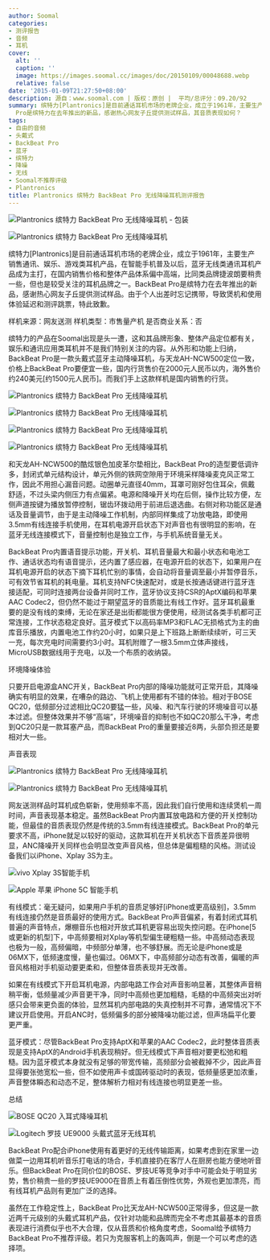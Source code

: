 ```yaml
---
author: Soomal
categories:
- 测评报告
- 音频
- 耳机
cover:
  alt: ''
  caption: ''
  image: https://images.soomal.cc/images/doc/20150109/00048688.webp
  relative: false
date: '2015-01-09T21:27:50+08:00'
description: 源自：www.soomal.com | 版权：原创 |  平均/总评分：09.20/92
summary: 缤特力[Plantronics]是目前通话耳机市场的老牌企业，成立于1961年，主要生产销售通讯、娱乐、游戏类耳机产品，在智能手机普及以后，蓝牙无线类通讯耳机产品成为主打，BackBeat
  Pro是缤特力在去年推出的新品，感谢热心网友子丘提供测试样品，其音质表现如何？
tags:
- 自由的音频
- 头戴式
- BackBeat Pro
- 蓝牙
- 缤特力
- 降噪
- 无线
- Soomal不推荐评级
- Plantronics
title: Plantronics 缤特力 BackBeat Pro 无线降噪耳机测评报告
---
```


![Plantronics 缤特力 BackBeat Pro 无线降噪耳机 - 包装](https://images.soomal.cc/images/doc/20141213/00047978_01.webp)



![Plantronics 缤特力 BackBeat Pro 无线降噪耳机](https://images.soomal.cc/images/doc/20141213/00047993_01.webp)



缤特力[Plantronics]是目前通话耳机市场的老牌企业，成立于1961年，主要生产销售通讯、娱乐、游戏类耳机产品，在智能手机普及以后，蓝牙无线类通讯耳机产品成为主打，在国内销售价格和整体产品体系偏中高端，比同类品牌捷波朗要稍贵一些，但也是较受关注的耳机品牌之一。BackBeat Pro是缤特力在去年推出的新品，感谢热心网友子丘提供测试样品。由于个人出差时忘记携带，导致煲机和使用体验延迟和测评跳票，特此致歉。



样机来源：网友送测
样机类型：市售量产机
是否商业关系：否



缤特力的产品在Soomal出现是头一遭，这和其品牌形象、整体产品定位都有关，娱乐和通讯应用类耳机并不是我们特别关注的内容。从外形和功能上归纳，BackBeat Pro是一款头戴式蓝牙主动降噪耳机，与天龙AH-NCW500定位一致，价格上BackBeat Pro要便宜一些，国内行货售价在2000元人民币以内，海外售价约240美元[约1500元人民币]。而我们手上这款样机是国内销售的行货。



![Plantronics 缤特力 BackBeat Pro 无线降噪耳机](https://images.soomal.cc/images/doc/20141213/00047981_01.webp)



![Plantronics 缤特力 BackBeat Pro 无线降噪耳机](https://images.soomal.cc/images/doc/20141213/00047982_01.webp)



![Plantronics 缤特力 BackBeat Pro 无线降噪耳机](https://images.soomal.cc/images/doc/20141213/00047984_01.webp)



![Plantronics 缤特力 BackBeat Pro 无线降噪耳机](https://images.soomal.cc/images/doc/20141213/00047986_01.webp)



和天龙AH-NCW500的酷炫银色加皮革尔垫相比，BackBeat Pro的造型要低调许多，封闭式单元结构设计，单元外侧的铁网空隙用于环境采样降噪麦克风正常工作，因此不用担心漏音问题。动圈单元直径40mm，耳罩可刚好包住耳朵，佩戴舒适，不过头梁内侧压力有点偏紧。电源和降噪开关均在后侧，操作比较方便，左侧声道按键为播放暂停控制，锯齿环拨动用于前进后退选曲。右侧对称功能区是通话及音量调节，由于是主动降噪工作机制，内部同样集成了功放电路，即使用3.5mm有线连接手机使用，在耳机电源开启状态下对声音也有很明显的影响，在蓝牙无线连接模式下，音量控制也是独立工作，与手机系统音量无关。



BackBeat Pro内置语音提示功能，开关机、耳机音量最大和最小状态和电池工作、通话状态均有语音提示，还内置了感应器，在电源开启的状态下，如果用户在耳机电源开启的状态下摘下耳机忙别的事情，会自动将音量调至最小并暂停音乐，可有效节省耳机的耗电量。耳机支持NFC快速配对，或是长按通话键进行蓝牙连接适配，可同时连接两台设备并同时工作，蓝牙协议支持CSR的AptX编码和苹果AAC Codec2，但仍然不能过于期望蓝牙的音质能比有线工作好。蓝牙耳机最重要的是没有线的束缚，无论在家还是出街都能很方便使用，经测试各类手机都可正常连接，工作状态稳定良好。蓝牙模式下以高码率MP3和FLAC无损格式为主的曲库音乐播放，内置电池工作约20小时，如果只是上下班路上断断续续听，可三天一充，每次充电时间需要约3小时。耳机附赠了一根3.5mm立体声接线，MicroUSB数据线用于充电，以及一个布质的收纳袋。



环境降噪体验



只要开启电源盒ANC开关，BackBeat Pro内部的降噪功能就可正常开启，其降噪确实有明显的效果，在嘈杂的路边、飞机上使用都有不错的体验。相对于BOSE QC20，低频部分过滤相比QC20要猛一些，风噪、和汽车行驶的环境噪音可以基本过滤。但整体效果并不够“高端”，环境噪音的抑制也不如QC20那么干净，考虑到QC20只是一款耳塞产品，而BackBeat Pro的重量要接近8两，头部负担还是要相对大一些。



声音表现



![Plantronics 缤特力 BackBeat Pro 无线降噪耳机](https://images.soomal.cc/images/doc/20141213/00047994_01.webp)



![Plantronics 缤特力 BackBeat Pro 无线降噪耳机](https://images.soomal.cc/images/doc/20141213/00047991_01.webp)



网友送测样品时耳机成色崭新，使用频率不高，因此我们自行使用和连续煲机一周时间，声音表现基本稳定。虽然BackBeat Pro内置耳放电路和方便的开关控制功能，但最佳的音质表现仍然是传统的3.5mm有线连接模式。BackBeat Pro的单元要求不高，iPhone就足以较好的驱动，这款耳机在开关机状态下音质差异很明显，ANC降噪开关同样也会明显改变声音风格，但总体是偏粗糙的风格。测试设备我们以iPhone、Xplay 3S为主。



![vivo Xplay 3S智能手机](https://images.soomal.cc/images/doc/20140121/00039804_01.webp)



![Apple 苹果 iPhone 5C 智能手机](https://images.soomal.cc/images/doc/20141229/00048280_01.webp)



有线模式：毫无疑问，如果用户手机的音质足够好[iPhone或更高级别]，3.5mm有线连接仍然是音质最好的使用方式。BackBeat Pro声音偏紧，有着封闭式耳机普遍的声音特点，爆棚音乐也相对开放式耳机更容易出现失控问题。在iPhone[5或更新的机型]下，中高频要相对Xplay等机型偏生硬粗糙一些。中高频动态表现也极为一般，高频偏暗，中频部分单薄，也不够舒展。而无论是iPhone或是06MX下，低频速度慢，量也偏过。06MX下，中高频部分动态有改善，偏暖的声音风格相对手机驱动要更柔和，但整体音质表现并无改善。



如果在有线模式下开启耳机电源，内部电路工作会对声音影响显著，其整体声音稍稍平衡，低频量减少声音更干净，同时中高频也更加粗糙，毛糙的中高频突出对听感只会带来更负面的体验，显然耳机内部电路的失真控制并不可靠，通常情况下不建议开启使用。开启ANC时，低频偏多的部分被降噪功能过滤，但声场扁平化要更严重。



蓝牙模式：尽管BackBeat Pro支持AptX和苹果的AAC Codec2，此时整体音质表现是支持AptX的Android手机表现稍好。但无线模式下声音相对要更松弛和粗糙。因为蓝牙模式本身就没有足够的带宽传输，高频部分会被截掉不少，因此声音显得要张弛宽松一些，但不如使用声卡或国砖驱动时的表现，低频量感更加浓重，声音整体瞬态和动态不足，整体解析力相对有线连接也明显更差一些。



总结



![BOSE QC20 入耳式降噪耳机](https://images.soomal.cc/images/doc/20140907/00045698_01.webp)



![Logitech 罗技 UE9000 头戴式蓝牙无线耳机](https://images.soomal.cc/images/doc/20130903/00035247_01.webp)



BackBeat Pro配合iPhone使用有着更好的无线传输距离，如果考虑到在家里一边做菜一边用耳机听音乐打电话的场合，手机直接扔在客厅人在厨房也能方便地听音乐。但BackBeat Pro在同价位的BOSE、罗技UE等竞争对手中可能会处于明显劣势，售价稍贵一些的罗技UE9000在音质上有着压倒性优势，外观也更加漂亮，而有线耳机产品则有更加广泛的选择。



虽然在工作稳定性上，BackBeat Pro比天龙AH-NCW500正常得多，但这是一款近两千元级别的头戴式耳机产品，仅针对功能和品牌而完全不考虑其最基本的音质表现进行消费似乎也不大合理，仅从音质和价格角度考虑，Soomal给予缤特力BackBeat Pro不推荐评级。若只为克服客机上的轰鸣声，倒是一个可以考虑的选择项。
